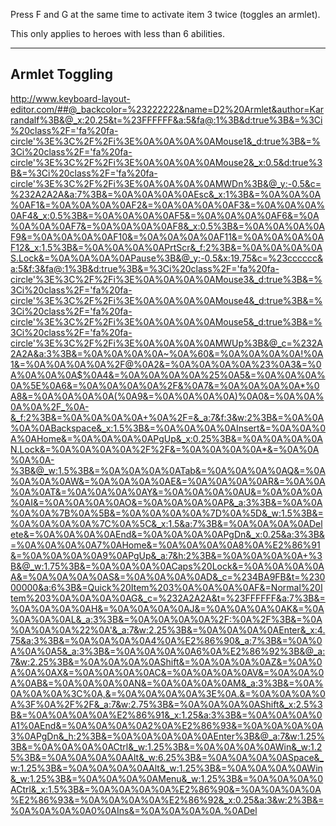 Press F and G at the same time to activate item 3 twice (toggles an armlet).

This only applies to heroes with less than 6 abilities.

-----------------------
Armlet Toggling
-----------------------
http://www.keyboard-layout-editor.com/##@_backcolor=%23222222&name=D2%20Armlet&author=Karrandalf%3B&@_x:20.25&t=%23FFFFFF&a:5&fa@:1%3B&d:true%3B&=%3Ci%20class%2F='fa%20fa-circle'%3E%3C%2F%2Fi%3E%0A%0A%0A%0AMouse1&_d:true%3B&=%3Ci%20class%2F='fa%20fa-circle'%3E%3C%2F%2Fi%3E%0A%0A%0A%0AMouse2&_x:0.5&d:true%3B&=%3Ci%20class%2F='fa%20fa-circle'%3E%3C%2F%2Fi%3E%0A%0A%0A%0AMWDn%3B&@_y:-0.5&c=%232A2A2A&a:7%3B&=%0A%0A%0A%0AEsc&_x:1%3B&=%0A%0A%0A%0AF1&=%0A%0A%0A%0AF2&=%0A%0A%0A%0AF3&=%0A%0A%0A%0AF4&_x:0.5%3B&=%0A%0A%0A%0AF5&=%0A%0A%0A%0AF6&=%0A%0A%0A%0AF7&=%0A%0A%0A%0AF8&_x:0.5%3B&=%0A%0A%0A%0AF9&=%0A%0A%0A%0AF10&=%0A%0A%0A%0AF11&=%0A%0A%0A%0AF12&_x:1.5%3B&=%0A%0A%0A%0APrtScr&_f:2%3B&=%0A%0A%0A%0AS.Lock&=%0A%0A%0A%0APause%3B&@_y:-0.5&x:19.75&c=%23cccccc&a:5&f:3&fa@:1%3B&d:true%3B&=%3Ci%20class%2F='fa%20fa-circle'%3E%3C%2F%2Fi%3E%0A%0A%0A%0AMouse3&_d:true%3B&=%3Ci%20class%2F='fa%20fa-circle'%3E%3C%2F%2Fi%3E%0A%0A%0A%0AMouse4&_d:true%3B&=%3Ci%20class%2F='fa%20fa-circle'%3E%3C%2F%2Fi%3E%0A%0A%0A%0AMouse5&_d:true%3B&=%3Ci%20class%2F='fa%20fa-circle'%3E%3C%2F%2Fi%3E%0A%0A%0A%0AMWUp%3B&@_c=%232A2A2A&a:3%3B&=%0A%0A%0A%0A~%0A%60&=%0A%0A%0A%0A!%0A1&=%0A%0A%0A%0A%2F@%0A2&=%0A%0A%0A%0A%23%0A3&=%0A%0A%0A%0A$%0A4&=%0A%0A%0A%0A%25%0A5&=%0A%0A%0A%0A%5E%0A6&=%0A%0A%0A%0A%2F&%0A7&=%0A%0A%0A%0A*%0A8&=%0A%0A%0A%0A(%0A9&=%0A%0A%0A%0A)%0A0&=%0A%0A%0A%0A%2F_%0A-&_f:2%3B&=%0A%0A%0A%0A+%0A%2F=&_a:7&f:3&w:2%3B&=%0A%0A%0A%0ABackspace&_x:1.5%3B&=%0A%0A%0A%0AInsert&=%0A%0A%0A%0AHome&=%0A%0A%0A%0APgUp&_x:0.25%3B&=%0A%0A%0A%0AN.Lock&=%0A%0A%0A%0A%2F%2F&=%0A%0A%0A%0A*&=%0A%0A%0A%0A-%3B&@_w:1.5%3B&=%0A%0A%0A%0ATab&=%0A%0A%0A%0AQ&=%0A%0A%0A%0AW&=%0A%0A%0A%0AE&=%0A%0A%0A%0AR&=%0A%0A%0A%0AT&=%0A%0A%0A%0AY&=%0A%0A%0A%0AU&=%0A%0A%0A%0AI&=%0A%0A%0A%0AO&=%0A%0A%0A%0AP&_a:3%3B&=%0A%0A%0A%0A%7B%0A%5B&=%0A%0A%0A%0A%7D%0A%5D&_w:1.5%3B&=%0A%0A%0A%0A%7C%0A%5C&_x:1.5&a:7%3B&=%0A%0A%0A%0ADelete&=%0A%0A%0A%0AEnd&=%0A%0A%0A%0APgDn&_x:0.25&a:3%3B&=%0A%0A%0A%0A7%0AHome&=%0A%0A%0A%0A8%0A%E2%86%91&=%0A%0A%0A%0A9%0APgUp&_a:7&h:2%3B&=%0A%0A%0A%0A+%3B&@_w:1.75%3B&=%0A%0A%0A%0ACaps%20Lock&=%0A%0A%0A%0AA&=%0A%0A%0A%0AS&=%0A%0A%0A%0AD&_c=%234BA9FB&t=%23000000&a:6%3B&=Quick%20Item%203%0A%0A%0A%0AF&=Normal%20Item%203%0A%0A%0A%0AG&_c=%232A2A2A&t=%23FFFFFF&a:7%3B&=%0A%0A%0A%0AH&=%0A%0A%0A%0AJ&=%0A%0A%0A%0AK&=%0A%0A%0A%0AL&_a:3%3B&=%0A%0A%0A%0A%2F:%0A%2F%3B&=%0A%0A%0A%0A%22%0A'&_a:7&w:2.25%3B&=%0A%0A%0A%0AEnter&_x:4.75&a:3%3B&=%0A%0A%0A%0A4%0A%E2%86%90&_a:7%3B&=%0A%0A%0A%0A5&_a:3%3B&=%0A%0A%0A%0A6%0A%E2%86%92%3B&@_a:7&w:2.25%3B&=%0A%0A%0A%0AShift&=%0A%0A%0A%0AZ&=%0A%0A%0A%0AX&=%0A%0A%0A%0AC&=%0A%0A%0A%0AV&=%0A%0A%0A%0AB&=%0A%0A%0A%0AN&=%0A%0A%0A%0AM&_a:3%3B&=%0A%0A%0A%0A%3C%0A,&=%0A%0A%0A%0A%3E%0A.&=%0A%0A%0A%0A%3F%0A%2F%2F&_a:7&w:2.75%3B&=%0A%0A%0A%0AShift&_x:2.5%3B&=%0A%0A%0A%0A%E2%86%91&_x:1.25&a:3%3B&=%0A%0A%0A%0A1%0AEnd&=%0A%0A%0A%0A2%0A%E2%86%93&=%0A%0A%0A%0A3%0APgDn&_h:2%3B&=%0A%0A%0A%0A%0AEnter%3B&@_a:7&w:1.25%3B&=%0A%0A%0A%0ACtrl&_w:1.25%3B&=%0A%0A%0A%0AWin&_w:1.25%3B&=%0A%0A%0A%0AAlt&_w:6.25%3B&=%0A%0A%0A%0ASpace&_w:1.25%3B&=%0A%0A%0A%0AAlt&_w:1.25%3B&=%0A%0A%0A%0AWin&_w:1.25%3B&=%0A%0A%0A%0AMenu&_w:1.25%3B&=%0A%0A%0A%0ACtrl&_x:1.5%3B&=%0A%0A%0A%0A%E2%86%90&=%0A%0A%0A%0A%E2%86%93&=%0A%0A%0A%0A%E2%86%92&_x:0.25&a:3&w:2%3B&=%0A%0A%0A%0A0%0AIns&=%0A%0A%0A%0A.%0ADel
